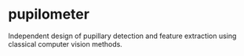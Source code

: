 # pupilometer
Independent design of pupillary detection and feature extraction using classical computer vision methods.
